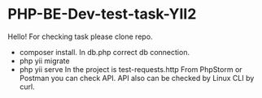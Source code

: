 # PHP-BE-Dev-test-task-YII2
Hello! 
For checking task please clone repo. 
   - composer install.
In db.php correct db connection.
   - php yii migrate
   - php yii serve
In the project is test-requests.http
     From PhpStorm or Postman you can check API.
     API also can be checked by Linux CLI by curl. 